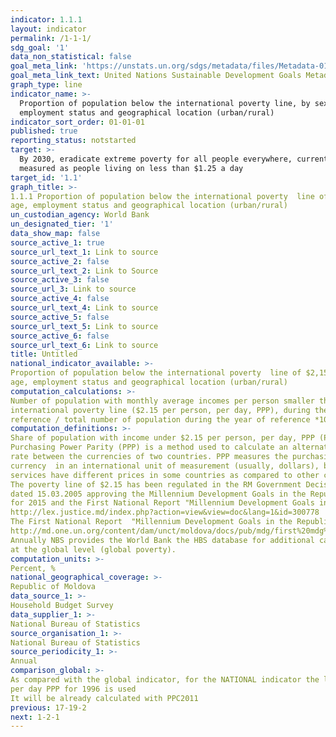 ```yaml
---
indicator: 1.1.1
layout: indicator
permalink: /1-1-1/
sdg_goal: '1'
data_non_statistical: false
goal_meta_link: 'https://unstats.un.org/sdgs/metadata/files/Metadata-01-01-01a.pdf'
goal_meta_link_text: United Nations Sustainable Development Goals Metadata (pdf 894kB)
graph_type: line
indicator_name: >-
  Proportion of population below the international poverty line, by sex, age,
  employment status and geographical location (urban/rural)
indicator_sort_order: 01-01-01
published: true
reporting_status: notstarted
target: >-
  By 2030, eradicate extreme poverty for all people everywhere, currently
  measured as people living on less than $1.25 a day
target_id: '1.1'
graph_title: >-
1.1.1 Proportion of population below the international poverty  line of $2,15 a day, by sex, 
age, employment status and geographical location (urban/rural)
un_custodian_agency: World Bank
un_designated_tier: '1'
data_show_map: false
source_active_1: true
source_url_text_1: Link to source
source_active_2: false
source_url_text_2: Link to Source
source_active_3: false
source_url_3: Link to source
source_active_4: false
source_url_text_4: Link to source
source_active_5: false
source_url_text_5: Link to source
source_active_6: false
source_url_text_6: Link to source
title: Untitled
national_indicator_available: >-
Proportion of population below the international poverty  line of $2,15 a day, by sex, 
age, employment status and geographical location (urban/rural)
computation_calculations: >-
Number of population with monthly average incomes per person smaller than the value of 
international poverty line ($2.15 per person, per day, PPP), during the period of 
reference / total number of population during the year of reference *100
computation_definitions: >-
Share of population with income under $2.15 per person, per day, PPP (Purchasing Power Parity). 
Purchasing Power Parity (PPP) is a method used to calculate an alternative exchange 
rate between the currencies of two countries. PPP measures the purchasing power of one 
currency  in an international unit of measurement (usually, dollars), because goods and 
services have different prices in some countries as compared to other countries.
The poverty line of $2.15 has been regulated in the RM Government Decision No. 288 
dated 15.03.2005 approving the Millennium Development Goals in the Republic of Moldova 
for 2015 and the First National Report "Millennium Development Goals in the Republic of Moldova"
http://lex.justice.md/index.php?action=view&view=doc&lang=1&id=300778
The First National Report  "Millennium Development Goals in the Republic of Moldova"
http://md.one.un.org/content/dam/unct/moldova/docs/pub/mdg/first%20mdg%20rom.pdf
Annually NBS provides the World Bank the HBS database for additional calculations
at the global level (global poverty).
computation_units: >-
Percent, %
national_geographical_coverage: >-
Republic of Moldova
data_source_1: >-
Household Budget Survey 
data_supplier_1: >-
National Bureau of Statistics
source_organisation_1: >-
National Bureau of Statistics
source_periodicity_1: >-
Annual
comparison_global: >-
As compared with the global indicator, for the NATIONAL indicator the level of 2.15$ 
per day PPP for 1996 is used 
It will be already calculated with PPC2011
previous: 17-19-2
next: 1-2-1
---
```

